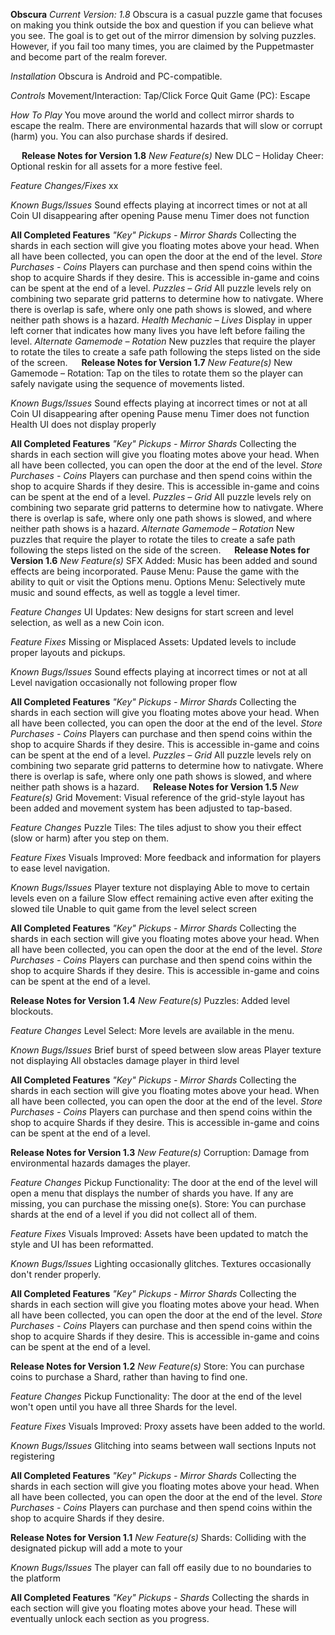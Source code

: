 **Obscura**
_Current Version: 1.8_
Obscura is a casual puzzle game that focuses on making you think outside the box and question if you can believe what you see. The goal is to get out of the mirror dimension by solving puzzles. However, if you fail too many times, you are claimed by the Puppetmaster and become part of the realm forever.

_Installation_
Obscura is Android and PC-compatible.

_Controls_
Movement/Interaction: Tap/Click	
Force Quit Game (PC): Escape

_How To Play_
You move around the world and collect mirror shards to escape the realm. There are environmental hazards that will slow or corrupt (harm) you. You can also purchase shards if desired.

 
**Release Notes for Version 1.8**
_New Feature(s)_
New DLC – Holiday Cheer: Optional reskin for all assets for a more festive feel.

_Feature Changes/Fixes_
xx

_Known Bugs/Issues_
Sound effects playing at incorrect times or not at all
Coin UI disappearing after opening Pause menu
Timer does not function

**All Completed Features**
_"Key" Pickups - Mirror Shards_
Collecting the shards in each section will give you floating motes above your head. When all have been collected, you can open the door at the end of the level.
_Store Purchases - Coins_
Players can purchase and then spend coins within the shop to acquire Shards if they desire. This is accessible in-game and coins can be spent at the end of a level.
_Puzzles – Grid_
All puzzle levels rely on combining two separate grid patterns to determine how to nativgate. Where there is overlap is safe, where only one path shows is slowed, and where neither path shows is a hazard.
_Health Mechanic – Lives_
Display in upper left corner that indicates how many lives you have left before failing the level.
_Alternate Gamemode – Rotation_
New puzzles that require the player to rotate the tiles to create a safe path following the steps listed on the side of the screen.
 
**Release Notes for Version 1.7**
_New Feature(s)_
New Gamemode – Rotation: Tap on the tiles to rotate them so the player can safely navigate using the sequence of movements listed.

_Known Bugs/Issues_
Sound effects playing at incorrect times or not at all
Coin UI disappearing after opening Pause menu
Timer does not function
Health UI does not display properly

**All Completed Features**
_"Key" Pickups - Mirror Shards_
Collecting the shards in each section will give you floating motes above your head. When all have been collected, you can open the door at the end of the level.
_Store Purchases - Coins_
Players can purchase and then spend coins within the shop to acquire Shards if they desire. This is accessible in-game and coins can be spent at the end of a level.
_Puzzles – Grid_
All puzzle levels rely on combining two separate grid patterns to determine how to nativgate. Where there is overlap is safe, where only one path shows is slowed, and where neither path shows is a hazard.
_Alternate Gamemode – Rotation_
New puzzles that require the player to rotate the tiles to create a safe path following the steps listed on the side of the screen.
 
**Release Notes for Version 1.6**
_New Feature(s)_
SFX Added: Music has been added and sound effects are being incorporated.
Pause Menu: Pause the game with the ability to quit or visit the Options menu. 
Options Menu: Selectively mute music and sound effects, as well as toggle a level timer.

_Feature Changes_
UI Updates: New designs for start screen and level selection, as well as a new Coin icon.

_Feature Fixes_
Missing or Misplaced Assets: Updated levels to include proper layouts and pickups.

_Known Bugs/Issues_
Sound effects playing at incorrect times or not at all
Level navigation occasionally not following proper flow

**All Completed Features**
_"Key" Pickups - Mirror Shards_
Collecting the shards in each section will give you floating motes above your head. When all have been collected, you can open the door at the end of the level.
_Store Purchases - Coins_
Players can purchase and then spend coins within the shop to acquire Shards if they desire. This is accessible in-game and coins can be spent at the end of a level.
_Puzzles – Grid_
All puzzle levels rely on combining two separate grid patterns to determine how to nativgate. Where there is overlap is safe, where only one path shows is slowed, and where neither path shows is a hazard.
 
**Release Notes for Version 1.5**
_New Feature(s)_
Grid Movement: Visual reference of the grid-style layout has been added and movement system has been adjusted to tap-based.

_Feature Changes_
Puzzle Tiles: The tiles adjust to show you their effect (slow or harm) after you step on them.

_Feature Fixes_
Visuals Improved: More feedback and information for players to ease level navigation.

_Known Bugs/Issues_
Player texture not displaying
Able to move to certain levels even on a failure
Slow effect remaining active even after exiting the slowed tile
Unable to quit game from the level select screen

**All Completed Features**
_"Key" Pickups - Mirror Shards_
Collecting the shards in each section will give you floating motes above your head. When all have been collected, you can open the door at the end of the level.
_Store Purchases - Coins_
Players can purchase and then spend coins within the shop to acquire Shards if they desire. This is accessible in-game and coins can be spent at the end of a level.

**Release Notes for Version 1.4**
_New Feature(s)_
Puzzles: Added level blockouts.

_Feature Changes_
Level Select: More levels are available in the menu.

_Known Bugs/Issues_
Brief burst of speed between slow areas
Player texture not displaying
All obstacles damage player in third level

**All Completed Features**
_"Key" Pickups - Mirror Shards_
Collecting the shards in each section will give you floating motes above your head. When all have been collected, you can open the door at the end of the level.
_Store Purchases - Coins_
Players can purchase and then spend coins within the shop to acquire Shards if they desire. This is accessible in-game and coins can be spent at the end of a level.

**Release Notes for Version 1.3**
_New Feature(s)_
Corruption: Damage from environmental hazards damages the player.

_Feature Changes_
Pickup Functionality: The door at the end of the level will open a menu that displays the number of shards you have. If any are missing, you can purchase the missing one(s). Store: You can purchase shards at the end of a level if you did not collect all of them.

_Feature Fixes_
Visuals Improved: Assets have been updated to match the style and UI has been reformatted.

_Known Bugs/Issues_
Lighting occasionally glitches.
Textures occasionally don't render properly.

**All Completed Features**
_"Key" Pickups - Mirror Shards_
Collecting the shards in each section will give you floating motes above your head. When all have been collected, you can open the door at the end of the level.
_Store Purchases - Coins_
Players can purchase and then spend coins within the shop to acquire Shards if they desire. This is accessible in-game and coins can be spent at the end of a level.

**Release Notes for Version 1.2**
_New Feature(s)_
Store: You can purchase coins to purchase a Shard, rather than having to find one.

_Feature Changes_
Pickup Functionality: The door at the end of the level won't open until you have all three Shards for the level.

_Feature Fixes_
Visuals Improved: Proxy assets have been added to the world.

_Known Bugs/Issues_
Glitching into seams between wall sections
Inputs not registering

**All Completed Features**
_"Key" Pickups - Mirror Shards_
Collecting the shards in each section will give you floating motes above your head. When all have been collected, you can open the door at the end of the level.
_Store Purchases - Coins_
Players can purchase and then spend coins within the shop to acquire Shards if they desire.

**Release Notes for Version 1.1**
_New Feature(s)_
Shards: Colliding with the designated pickup will add a mote to your

_Known Bugs/Issues_
The player can fall off easily due to no boundaries to the platform

**All Completed Features**
_"Key" Pickups - Shards_
Collecting the shards in each section will give you floating motes above your head. These will eventually unlock each section as you progress.
